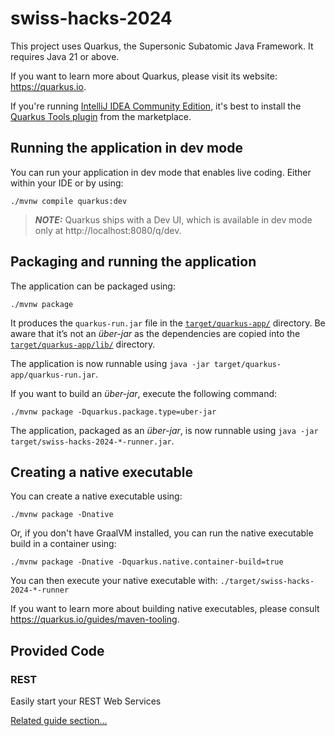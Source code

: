 # swiss-hacks-2024

This project uses Quarkus, the Supersonic Subatomic Java Framework. It requires Java 21 or above.

If you want to learn more about Quarkus, please visit its website: https://quarkus.io.

If you're
running [IntelliJ IDEA Community Edition](https://www.jetbrains.com/idea/download/?section=windows),
it's best to install
the [Quarkus Tools plugin](https://plugins.jetbrains.com/plugin/13234-quarkus-tools) from the
marketplace.

## Running the application in dev mode

You can run your application in dev mode that enables live coding. Either within your IDE or by
using:

```shell script
./mvnw compile quarkus:dev
```

> **_NOTE:_**  Quarkus ships with a Dev UI, which is available in dev mode only
> at http://localhost:8080/q/dev.

## Packaging and running the application

The application can be packaged using:

```shell script
./mvnw package
```

It produces the `quarkus-run.jar` file in the [`target/quarkus-app/`](target/quarkus-app) directory.
Be aware that it’s not an _über-jar_ as the dependencies are copied into
the [`target/quarkus-app/lib/`](target/quarkus-app/lib) directory.

The application is now runnable using `java -jar target/quarkus-app/quarkus-run.jar`.

If you want to build an _über-jar_, execute the following command:

```shell script
./mvnw package -Dquarkus.package.type=uber-jar
```

The application, packaged as an _über-jar_, is now runnable
using `java -jar target/swiss-hacks-2024-*-runner.jar`.

## Creating a native executable

You can create a native executable using:

```shell script
./mvnw package -Dnative
```

Or, if you don't have GraalVM installed, you can run the native executable build in a container
using:

```shell script
./mvnw package -Dnative -Dquarkus.native.container-build=true
```

You can then execute your native executable with: `./target/swiss-hacks-2024-*-runner`

If you want to learn more about building native executables, please
consult https://quarkus.io/guides/maven-tooling.

## Provided Code

### REST

Easily start your REST Web Services

[Related guide section...](https://quarkus.io/guides/getting-started-reactive#reactive-jax-rs-resources)
